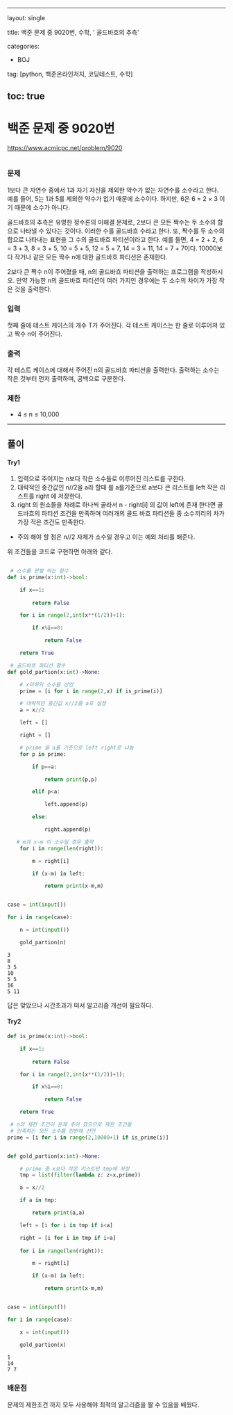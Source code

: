 
---
layout: single

title: 백준 문제 중 9020번, 수학, '	골드바흐의 추측'

categories:
  - BOJ

tag: [python, 백준온라인저지, 코딩테스트, 수학]

toc: true
---


# 백준 문제 중 9020번
https://www.acmicpc.net/problem/9020


```python

```

### 문제

1보다 큰 자연수 중에서  1과 자기 자신을 제외한 약수가 없는 자연수를 소수라고 한다. 예를 들어, 5는 1과 5를 제외한 약수가 없기 때문에 소수이다. 하지만, 6은 6 = 2 × 3 이기 때문에 소수가 아니다.

골드바흐의 추측은 유명한 정수론의 미해결 문제로, 2보다 큰 모든 짝수는 두 소수의 합으로 나타낼 수 있다는 것이다. 이러한 수를 골드바흐 수라고 한다. 또, 짝수를 두 소수의 합으로 나타내는 표현을 그 수의 골드바흐 파티션이라고 한다. 예를 들면, 4 = 2 + 2, 6 = 3 + 3, 8 = 3 + 5, 10 = 5 + 5, 12 = 5 + 7, 14 = 3 + 11, 14 = 7 + 7이다. 10000보다 작거나 같은 모든 짝수 n에 대한 골드바흐 파티션은 존재한다.

2보다 큰 짝수 n이 주어졌을 때, n의 골드바흐 파티션을 출력하는 프로그램을 작성하시오. 만약 가능한 n의 골드바흐 파티션이 여러 가지인 경우에는 두 소수의 차이가 가장 작은 것을 출력한다.

### 입력

첫째 줄에 테스트 케이스의 개수 T가 주어진다. 각 테스트 케이스는 한 줄로 이루어져 있고 짝수 n이 주어진다.

### 출력

각 테스트 케이스에 대해서 주어진 n의 골드바흐 파티션을 출력한다. 출력하는 소수는 작은 것부터 먼저 출력하며, 공백으로 구분한다.

### 제한
+ 4 ≤ n ≤ 10,000

---

## 풀이

#### Try1

1. 입력으로 주어지는 n보다 작은 소수들로 이루어진 리스트를 구한다.   
2. 대략적인 중간값인 n//2을 a라 할때 를 a를기준으로 a보다 큰 리스트를 left 작은 리스트를 right 에 저장한다.  
3. right 의 원소들을 차례로 하나씩 골라서 n - right[i] 의 값이 left에 존재 한다면 골드바흐의 파티션 조건을 만족하며 여러개의 골드 바흐 파티션들 중 소수끼리의 차가 가장 적은 조건도 만족한다.  
+ 주의 해야 할 점은 n//2 자체가 소수일 경우고 이는 예외 처리를 해준다.

위 조건들을 코드로 구현하면 아래와 같다.


```python

 # 소수를 판별 하는 함수
def is_prime(x:int)->bool:

    if x==1:
        
        return False

    for i in range(2,int(x**(1/2))+1):

        if x%i==0:

            return False

    return True

 # 골드바흐 파티션 함수
def gold_partion(x:int)->None:

    # x이하의 소수들 선언
    prime = [i for i in range(2,x) if is_prime(i)]

    # 대략적인 중간값 x//2를 a로 설정
    a = x//2

    left = []

    right = []

    # prime 을 a를 기준으로 left right로 나눔
    for p in prime:

        if p==a:

            return print(p,p)

        elif p<a:

            left.append(p)

        else:

            right.append(p)

   # m과 x-m 이 소수일 경우 출력
    for i in range(len(right)):

        m = right[i]

        if (x-m) in left:

            return print(x-m,m)


case = int(input())

for i in range(case):

    n = int(input())

    gold_partion(n)
```

    3
    8
    3 5
    10
    5 5
    16
    5 11


답은 맞았으나 시간초과가 떠서 알고리즘 개선이 필요하다.

#### Try2


```python
def is_prime(x:int)->bool:

    if x==1:
        
        return False

    for i in range(2,int(x**(1/2))+1):

        if x%i==0:

            return False

    return True

 # n의 제한 조건이 문제 주어 졌으므로 제한 조건을 
 # 만족하는 모든 소수를 한번에 선언
prime = [i for i in range(2,10000+1) if is_prime(i)]


def gold_partion(x:int)->None:

    # prime 중 x보다 작은 리스트만 tmp에 저장
    tmp = list(filter(lambda z: z<x,prime))

    a = x//2

    if a in tmp:

        return print(a,a)

    left = [i for i in tmp if i<a]

    right = [i for i in tmp if i>a]
    
    for i in range(len(right)):

        m = right[i]

        if (x-m) in left:

            return print(x-m,m)


case = int(input())

for i in range(case):

    x = int(input())

    gold_partion(x)
```

    1
    14
    7 7


### 배운점
문제의 제한조건 까지 모두 사용해야 최적의 알고리즘을 짤 수 있음을 배웠다.
